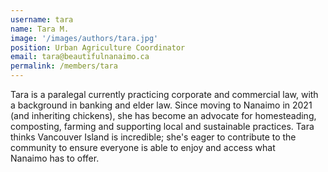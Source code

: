 ```yaml
---
username: tara
name: Tara M.
image: '/images/authors/tara.jpg'
position: Urban Agriculture Coordinator
email: tara@beautifulnanaimo.ca
permalink: /members/tara
---
```


Tara is a paralegal currently practicing corporate and commercial law, with a background in banking and elder law. Since moving to Nanaimo in 2021 (and inheriting chickens), she has become an advocate for homesteading, composting, farming and supporting local and sustainable practices. Tara thinks Vancouver Island is incredible; she's eager to contribute to the community to ensure everyone is able to enjoy and access what Nanaimo has to offer.
